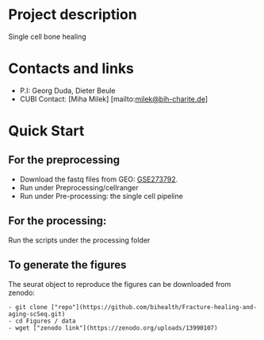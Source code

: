 # Project description
Single cell bone healing
# Contacts and links
- P.I: Georg Duda, Dieter Beule
- CUBI Contact: [Miha Milek] [mailto:milek@bih-charite.de]

# Quick Start
## For the preprocessing
- Download the fastq files from GEO: [GSE273792](https://www.ncbi.nlm.nih.gov/geo/query/acc.cgi?acc=GSE273792).
- Run under Preprocessing/cellranger
- Run under Pre-processing: the single cell pipeline

## For the processing:
Run the scripts under the processing folder

## To generate the figures
The seurat object to reproduce the figures can be downloaded from zenodo:
```
- git clone ["repo"](https://github.com/bihealth/Fracture-healing-and-aging-scSeq.git)
- cd Figures / data
- wget ["zenodo link"](https://zenodo.org/uploads/13990107)
```
